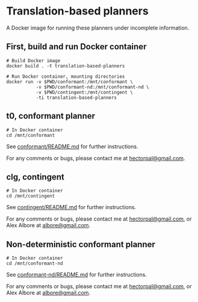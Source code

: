 # Translation-based planners

A Docker image for running these planners under incomplete information.

## First, build and run Docker container

```
# Build Docker image
docker build . -t translation-based-planners

# Run Docker container, mounting directories
docker run -v $PWD/conformant:/mnt/conformant \
           -v $PWD/conformant-nd:/mnt/conformant-nd \
           -v $PWD/contingent:/mnt/contingent \
           -ti translation-based-planners
```

## t0, conformant planner

```
# In Docker container
cd /mnt/conformant
```

See [conformant/README.md](conformant/) for further instructions.

For any comments or bugs, please contact me at
hectorpal@gmail.com.

## clg, contingent

```
# In Docker container
cd /mnt/contingent
```

See [contingent/README.md](contingent/) for further instructions.

For any comments or bugs, please contact me at
hectorpal@gmail.com, or Alex Albore at albore@gmail.com.

## Non-deterministic conformant planner

```
# In Docker container
cd /mnt/conformant-nd
```

See [conformant-nd/README.md](conformant-nd/) for further instructions.

For any comments or bugs, please contact me at
hectorpal@gmail.com, or Alex Albore at albore@gmail.com.



